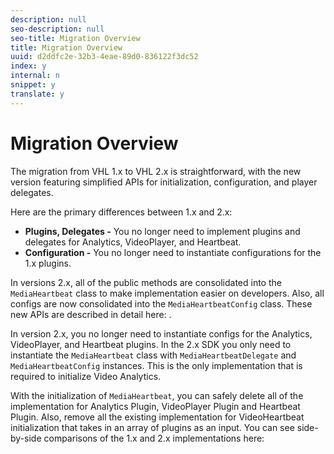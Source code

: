 ```yaml
---
description: null
seo-description: null
seo-title: Migration Overview
title: Migration Overview
uuid: d2ddfc2e-32b3-4eae-89d0-836122f3dc52
index: y
internal: n
snippet: y
translate: y
---
```


# Migration Overview

The migration from VHL 1.x to VHL 2.x is straightforward, with the new version featuring simplified APIs for initialization, configuration, and player delegates.

Here are the primary differences between 1.x and 2.x:

* **Plugins, Delegates -** You no longer need to implement plugins and delegates for Analytics, VideoPlayer, and Heartbeat. 
* **Configuration -** You no longer need to instantiate configurations for the 1.x plugins.

In versions 2.x, all of the public methods are consolidated into the `MediaHeartbeat` class to make implementation easier on developers. Also, all configs are now consolidated into the `MediaHeartbeatConfig` class. These new APIs are described in detail here: [](../../sdk-implement/va-1x-to-2x/1x-2x-api-change.md).

In version 2.x, you no longer need to instantiate configs for the Analytics, VideoPlayer, and Heartbeat plugins. In the 2.x SDK you only need to instantiate the `MediaHeartbeat` class with `MediaHeartbeatDelegate` and `MediaHeartbeatConfig` instances. This is the only implementation that is required to initialize Video Analytics.

With the initialization of `MediaHeartbeat`, you can safely delete all of the implementation for Analytics Plugin, VideoPlayer Plugin and Heartbeat Plugin. Also, remove all the existing implementation for VideoHeartbeat initialization that takes in an array of plugins as an input. You can see side-by-side comparisons of the 1.x and 2.x implementations here: [](../../sdk-implement/va-1x-to-2x/code-comparison-1x-2x.md)
